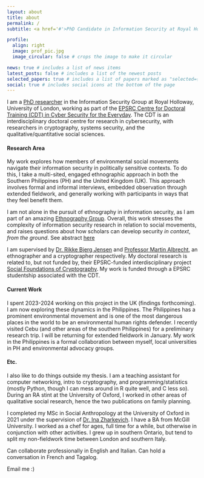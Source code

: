 ```yaml
---
layout: about
title: about
permalink: /
subtitle: <a href='#'>PhD Candidate in Information Security at Royal Holloway, University of London</a>. Mikaela.brough.2022@live.rhul.ac.uk.

profile:
  align: right
  image: prof_pic.jpg
  image_circular: false # crops the image to make it circular

news: true # includes a list of news items
latest_posts: false # includes a list of the newest posts
selected_papers: true # includes a list of papers marked as "selected={true}"
social: true # includes social icons at the bottom of the page
---
```


I am a [PhD researcher](https://pure.royalholloway.ac.uk/en/persons/mik-brough) in the Information Security Group at Royal Holloway, University of London, working as part of the [EPSRC Centre for Doctoral Training (CDT) in Cyber Security for the Everyday](https://royalholloway.ac.uk/research-and-teaching/departments-and-schools/information-security/studying-here/centre-for-doctoral-training-in-cyber-security-for-the-everyday/current-cdt-researchers/). The CDT is an interdisciplinary doctoral centre for research in cybersecurity, with researchers in cryptography, systems security, and the qualitative/quantitative social sciences. 

#### Research Area

My work explores how members of environmental social movements navigate their information security in politically sensitive contexts. To do this, I take a multi-sited, engaged ethnographic approach in both the Southern Philippines (PH) and the United Kingdom (UK). This approach involves formal and informal interviews, embedded observation through extended fieldwork, and generally working with participants in ways that they feel benefit them. 

I am not alone in the pursuit of ethnography in information security, as I am part of an amazing [Ethnography Group](https://rikkebjerg.gitlab.io/ethnography-group/people/). Overall, this work stresses the complexity of information security research in relation to social movements, and raises questions about how scholars can develop security *in context*, *from the ground*. See abstract [here](https://mikaelabrough.github.io/projects/1_project/)

I am supervised by [Dr. Rikke Bjerg Jensen](https://pure.royalholloway.ac.uk/en/persons/rikke-bjerg-jensen) and [Professor Martin Albrecht](https://www.kcl.ac.uk/people/martin-albrecht), an ethnographer and a cryptographer respectively. My doctoral research is related to, but not funded by, their EPSRC-funded interdisciplinary project [Social Foundations of Cryptography](https://social-foundations-of-cryptography.gitlab.io/team). My work is funded through a EPSRC studentship associated with the CDT. 

#### Current Work

I spent 2023-2024 working on this project in the UK (findings forthcoming). I am now exploring these dynamics in the Philippines. The Philippines has a prominent environmental movement and is one of the most dangerous places in the world to be an environmental human rights defender. I recently visited Cebu (and other areas of the southern Philippines) for a preliminary research trip. I will be returning for extended fieldwork in January. My work in the Philippines is a formal collaboration between myself, local universities in PH and environmental advocacy groups.

#### Etc.

I also like to do things outside my thesis. I am a teaching assistant for computer networking, intro to cryptography, and programming/statistics (mostly Python, though I can mess around in R quite well, and C less so). During an RA stint at the University of Oxford, I worked in other areas of qualitative social research, hence the two publications on family planning. 

I completed my MSc in Social Anthropology at the University of Oxford in 2021 under the supervision of [Dr. Ina Zharkevich](https://www.kcl.ac.uk/people/ina-zharkevich). I have a BA from McGill University. I worked as a chef for ages, full time for a while, but otherwise in conjunction with other activities. I grew up in southern Ontario, but tend to split my non-fieldwork time between London and southern Italy. 

Can collaborate professionally in English and Italian. Can hold a conversation in French and Tagalog.

Email me :)


